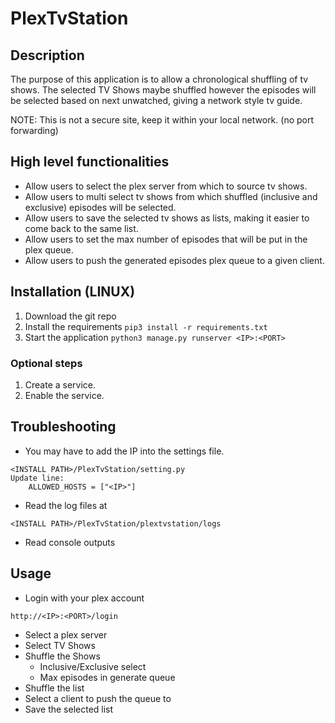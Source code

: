 # PlexTvStation

## Description
The purpose of this application is to allow a chronological shuffling of tv shows.
The selected TV Shows maybe shuffled however the episodes will be selected based on next unwatched, giving a network style tv guide.

NOTE: This is not a secure site, keep it within your local network. (no port forwarding)

## High level functionalities
- Allow users to select the plex server from which to source tv shows.
- Allow users to multi select tv shows from which shuffled (inclusive and exclusive) episodes will be selected.
- Allow users to save the selected tv shows as lists, making it easier to come back to the same list.
- Allow users to set the max number of episodes that will be put in the plex queue.
- Allow users to push the generated episodes plex queue to a given client.

## Installation (LINUX)
1. Download the git repo
2. Install the requirements
    `pip3 install -r requirements.txt`
3. Start the application
    `python3 manage.py runserver <IP>:<PORT>`

### Optional steps
1. Create a service.
2. Enable the service.

## Troubleshooting
- You may have to add the IP into the settings file.
```
<INSTALL PATH>/PlexTvStation/setting.py
Update line:
    ALLOWED_HOSTS = ["<IP>"]
``` 
- Read the log files at
```
<INSTALL PATH>/PlexTvStation/plextvstation/logs
```
- Read console outputs

## Usage
- Login with your plex account
```
http://<IP>:<PORT>/login
```
- Select a plex server
- Select TV Shows
- Shuffle the Shows
    - Inclusive/Exclusive select
    - Max episodes in generate queue
- Shuffle the list
- Select a client to push the queue to
- Save the selected list